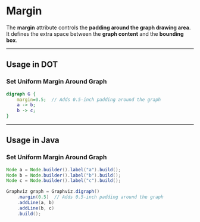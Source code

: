 # Margin

The **margin** attribute controls the **padding around the graph drawing area**. It defines the extra space between the **graph content** and the **bounding box**.

------

## **Usage in DOT**

### **Set Uniform Margin Around Graph**

```dot
digraph G {
    margin=0.5;  // Adds 0.5-inch padding around the graph
    a -> b;
    b -> c;
}
```

------

## **Usage in Java**

### **Set Uniform Margin Around Graph**

```java
Node a = Node.builder().label("a").build();
Node b = Node.builder().label("b").build();
Node c = Node.builder().label("c").build();

Graphviz graph = Graphviz.digraph()
    .margin(0.5)  // Adds 0.5-inch padding around the graph
    .addLine(a, b)
    .addLine(b, c)
    .build();
```